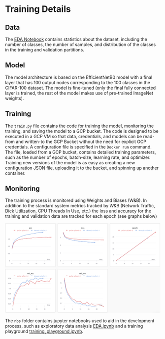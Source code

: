 # Training Details

## Data

The [EDA Notebook](https://github.com/BavarianToolbox/MLOps-midterm/blob/main/train/nbs/EDA.ipynb) contains statistics about the dataset, including the number of classes, the number of samples, and distribution of the classes in the training and validation partitions.

## Model

The model architecture is based on the EfficientNetB0 model with a final layer that has 100 output nodes corresponding to the 100 classes in the CIFAR-100 dataset. The model is fine-tuned (only the final fully connected layer is trained, the rest of the model makes use of pre-trained ImageNet weights).

## Training

The `train.py` file contains the code for training the model, monitoring the training, and saving the model to a GCP bucket. The code is designed to be executed in a GCP VM so that data, credentials, and models can be read-from and written-to the GCP Bucket without the need for explicit GCP credentials. A configuration file is specified in the `Docker run` command. The file, loaded from a GCP bucket, contains detailed training parameters, such as the number of epochs, batch-size, learning rate, and optimizer. Training new versions of the model is as easy as creating a new configuration JSON file, uploading it to the bucket, and spinning up another container.

## Monitoring

The training process is monitored using Weights and Biases (W&B). In addition to the standard system metrics tracked by W&B (Network Traffic, Dick Utilization, CPU Threads In Use, etc.) the loss and accuracy for the training and validation data are tracked for each epoch (see graphs below)

![W&B Training Monitor Graphs](https://github.com/BavarianToolbox/MLOps-midterm/blob/main/train/figures/W%26B_Training_Graphs.png "W&B Training Monitor Graphs")

 The `nbs` folder contains jupyter notebooks used to aid in the development process, such as exploratory data analysis [EDA.ipynb](https://github.com/BavarianToolbox/MLOps-midterm/blob/main/train/nbs/EDA.ipynb) and a training playground [training_playground.ipynb](https://github.com/BavarianToolbox/MLOps-midterm/blob/main/train/nbs/training_playground.ipynb).